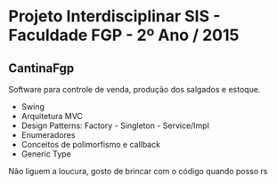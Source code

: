 # Projeto Interdisciplinar SIS - Faculdade FGP - 2º Ano / 2015

## CantinaFgp 
Software para controle de venda, produção dos salgados e estoque.

* Swing
* Arquitetura MVC
* Design Patterns: Factory - Singleton - Service/Impl
* Enumeradores
* Conceitos de polimorfismo e callback
* Generic Type

Não liguem a loucura, gosto de brincar com o código quando posso rs
